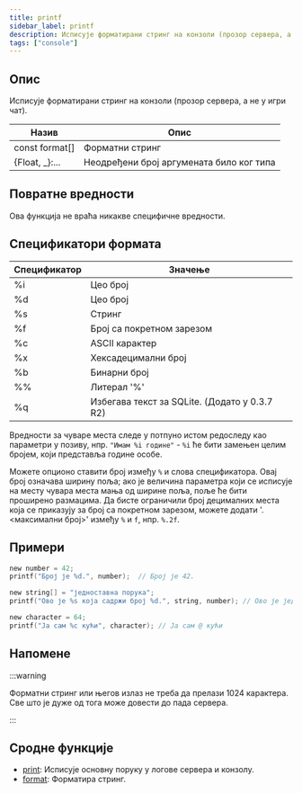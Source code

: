```yaml
---
title: printf
sidebar_label: printf
description: Исписује форматирани стринг на конзоли (прозор сервера, а не у игри чат).
tags: ["console"]
---
```


<LowercaseNoteSR />

## Опис

Исписује форматирани стринг на конзоли (прозор сервера, а не у игри чат).

| Назив           | Опис                               |
| -------------- | ----------------------------------------- |
| const format[] | Форматни стринг                         |
| {Float, _}:... | Неодређени број аргумената било ког типа |

## Повратне вредности

Ова функција не враћа никакве специфичне вредности.

## Спецификатори формата

| Спецификатор | Значење                                       |
| --------- | --------------------------------------------- |
| %i        | Цео број                                       |
| %d        | Цео број                                       |
| %s        | Стринг                                        |
| %f        | Број са покретном зарезом                     |
| %c        | ASCII карактер                                |
| %x        | Хексадецимални број                           |
| %b        | Бинарни број                                  |
| %%        | Литерал '%'                                   |
| %q        | Избегава текст за SQLite. (Додато у 0.3.7 R2) |

Вредности за чуваре места следе у потпуно истом редоследу као параметри у позиву, нпр. `"Имам %i године"` - `%i` ће бити замењен целим бројем, који представља године особе.

Можете опционо ставити број између `%` и слова спецификатора. Овај број означава ширину поља; ако је величина параметра који се исписује на месту чувара места мања од ширине поља, поље ће бити проширено размацима. Да бисте ограничили број децималних места која се приказују за број са покретном зарезом, можете додати '.<максимални број>' између `%` и `f`, нпр. `%.2f`.

## Примери

```c
new number = 42;
printf("Број је %d.", number);  // Број је 42.

new string[] = "једноставна порука";
printf("Ово је %s која садржи број %d.", string, number); // Ово је једноставна порука која садржи број 42.

new character = 64;
printf("Ја сам %c кући", character); // Ја сам @ кући
```

## Напомене

:::warning 

Форматни стринг или његов излаз не треба да прелази 1024 карактера. Све што је дуже од тога може довести до пада сервера. 

:::

## Сродне функције

- [print](print): Исписује основну поруку у логове сервера и конзолу.
- [format](format): Форматира стринг.
